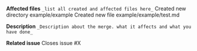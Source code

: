 **Affected files** 
`_list all created and affected files here_`
Created new directory example/example
Created new file example/example/test.md

**Description**
`_Description about the merge. what it affects and what you have done_`

**Related issue**
Closes issue #X 